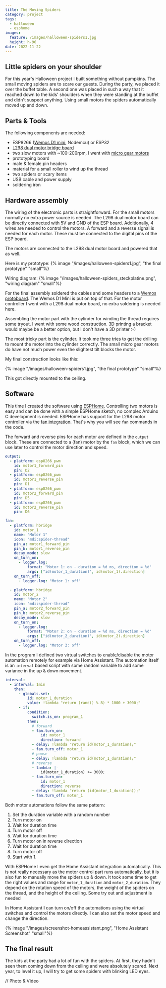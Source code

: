 ```yaml
---
title: The Moving Spiders
category: project
tags:
  - halloween
  - esphome
images:
  feature: /images/halloween-spiders1.jpg
  height: h-96
date: 2022-11-22
---
```

## Little spiders on your shoulder

For this year's Halloween project I built something without pumpkins. The small moving spiders are to scare our guests. During the party, we placed it over the buffet table. A second one was placed in such a way that it reached down to the kids' shoulders when they were standing at the buffet and didn't suspect anything. Using small motors the spiders automatically moved up and down.

## Parts & Tools

The following components are needed:

* ESP8266 ([Wemos D1 mini](/the-world-of-wemos-d1-mini-boards/), Nodemcu) or ESP32
* [L298 dual motor bridge board](https://www.aliexpress.com/item/1005004428326464.html)
* two slow motors with ~100-200rpm, I went with [micro gear motors](https://www.aliexpress.com/item/32910513701.html)
* prototyping board
* male & female pin headers
* material for a small roller to wind up the thread
* two spiders or scary items
* USB cable and power supply
* soldering iron

## Hardware assembly

The wiring of the electronic parts is straightforward. For the small motors normally no extra power source is needed. The L298 dual motor board can be directly connected with 5V and GND of the ESP board. Additionally, 4 wires are needed to control the motors. A forward and a reverse signal is needed for each motor. These must be connected to the digital pins of the ESP board.

The motors are connected to the L298 dual motor board and powered that as well.

Here is my prototype:
{% image "/images/halloween-spiders1.jpg", "the final prototype" "small"%}

Wiring diagram:
{% image "/images/halloween-spiders_steckplatine.png", "wiring diagram" "small"%}

For the final assembly soldered the cables and some headers to a [Wemos protoboard](https://www.wemos.cc/en/latest/d1_mini_shield/protoboard.html). The Wemos D1 Mini is put on top of that. For the motor controller I went with a L298 dual motor board, no extra soldering is needed here.

Assembling the motor part with the cylinder for winding the thread requires some tryout. I went with some wood construction. 3D printing a bracket would maybe be a better option, but I don't have a 3D printer :-) 

The most tricky part is the cylinder. It took me three tries to get the drilling to mount the motor into the cylinder correctly. The small micro gear motors do have not much power even the slightest tilt blocks the motor.

My final construction looks like this:

{% image "/images/halloween-spiders1.jpg", "the final prototype" "small"%}

This got directly mounted to the ceiling.

## Software

This time I created the software using [ESPHome](https://esphome.io/). Controlling two motors is easy and can be done with a simple ESPHome sketch, no complex Arduino C development is needed.
ESPHome has support for the L298 motor controller via the [fan integration](https://esphome.io/components/fan/hbridge.html). That's why you will see `fan` commands in the code.

The forward and reverse pins for each motor are defined in the `output` block. These are connected to a (fan) motor by the `fan` block, which we can use later to control the motor direction and speed.

```yaml
output:
  - platform: esp8266_pwm
    id: motor1_forward_pin
    pin: D2
  - platform: esp8266_pwm
    id: motor1_reverse_pin
    pin: D1
  - platform: esp8266_pwm
    id: motor2_forward_pin
    pin: D5
  - platform: esp8266_pwm
    id: motor2_reverse_pin
    pin: D6

fan:
  - platform: hbridge
    id: motor_1
    name: "Motor 1"
    icon: "mdi:spider-thread"
    pin_a: motor1_forward_pin
    pin_b: motor1_reverse_pin
    decay_mode: slow
    on_turn_on:
      - logger.log:
          format: "Motor 1: on - duration = %d ms, direction = %d"
          args: ["id(motor_1_duration)", id(motor_1).direction]
    on_turn_off:
      - logger.log: "Motor 1: off"

  - platform: hbridge
    id: motor_2
    name: "Motor 2"
    icon: "mdi:spider-thread"
    pin_a: motor2_forward_pin
    pin_b: motor2_reverse_pin
    decay_mode: slow
    on_turn_on:
      - logger.log:
          format: "Motor 2: on - duration = %d ms, direction = %d"
          args: ["id(motor_2_duration)", id(motor_2).direction]
    on_turn_off:
      - logger.log: "Motor 2: off"
```

In the program I defined two virtual switches to enable/disable the motor automation remotely for example via Home Assistant. The automation itself is an `interval` based script with some random variable to add some variance in the up & down movement.

```yaml
interval:
  - interval: 1min
    then:
      - globals.set:
          id: motor_1_duration
          value: !lambda "return (rand() % 8) * 1000 + 3000;"
      - if:
          condition:
            switch.is_on: program_1
          then:
            # forward
            - fan.turn_on:
                id: motor_1
                direction: forward
            - delay: !lambda "return id(motor_1_duration);"
            - fan.turn_off: motor_1
            # pause
            - delay: !lambda "return id(motor_1_duration);"
            # reverse
            - lambda: |-
                id(motor_1_duration) += 3000;
            - fan.turn_on:
                id: motor_1
                direction: reverse
            - delay: !lambda "return (id(motor_1_duration));"
            - fan.turn_off: motor_1
```

Both motor automations follow the same pattern:

1. Set the duration variable with a random number
2. Turn motor on
3. Wait for duration time
4. Turn motor off
5. Wait for duration time
6. Turn motor on in reverse direction
7. Wait for duration time
8. Turn motor off
9. Start with 1.

With ESPHome I even get the Home Assistant integration automatically. This is not really necessary as the motor control part runs automatically, but it is also fun to manually move the spiders up & down. It took some time to get the right values and range for `motor_1_duration` and `motor_2_duration`. They depend on the rotation speed of the motors, the weight of the spiders on the thread, and the height of the ceiling. Some try out and adjustment is needed

In Home Assistant I can turn on/off the automations using the virtual switches and control the motors directly. I can also set the motor speed and change the direction.

{% image "/images/screenshot-homeassistant.png", "Home Assistant Screenshot" "small"%}

## The final result

The kids at the party had a lot of fun with the spiders. At first, they hadn't seen them coming down from the ceiling and were absolutely scared. Next year, to level it up, I will try to get some spiders with blinking LED eyes.

// Photo & Video